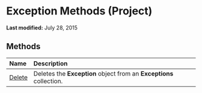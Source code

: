 
# Exception Methods (Project)

 **Last modified:** July 28, 2015


## Methods



|**Name**|**Description**|
|:-----|:-----|
| [Delete](0e311cea-411b-9600-1970-b5a4dccf0e5a.md)|Deletes the  **Exception** object from an **Exceptions** collection.|
